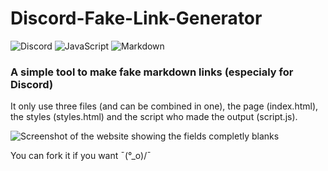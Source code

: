 # Discord-Fake-Link-Generator
![Discord](https://img.shields.io/badge/Discord-%235865F2.svg?style=for-the-badge&logo=discord&logoColor=white)  ![JavaScript](https://img.shields.io/badge/javascript-%23323330.svg?style=for-the-badge&logo=javascript&logoColor=%23F7DF1E)  ![Markdown](https://img.shields.io/badge/markdown-%23000000.svg?style=for-the-badge&logo=markdown&logoColor=white)

### A simple tool to make fake markdown links (especialy for Discord)

It only use three files (and can be combined in one), the page (index.html), the styles (styles.html) and the script who made the output (script.js).

![Screenshot of the website showing the fields completly blanks]([https://myoctocat.com/assets/images/base-octocat.svg](https://github.com/Soleil-des-chats/Discord-Fake-Link-Generator/blob/main/screenshot.png?raw=true))

You can fork it if you want ¯\(°_o)/¯
